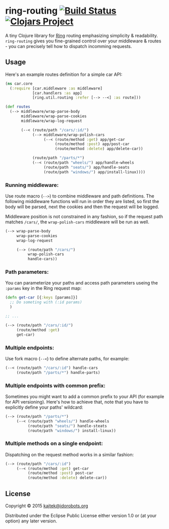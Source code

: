 # ring-routing [![Build Status](https://travis-ci.org/Idorobots/ring-routing.svg?branch=master)](https://travis-ci.org/Idorobots/ring-routing) [![Clojars Project](https://img.shields.io/clojars/v/ring-routing.svg)](https://clojars.org/ring-routing)

A tiny Clojure library for [Ring](https://github.com/ring-clojure/ring) routing emphasizing simplicity & readability. `ring-routing` gives you fine-grained control over your middleware & routes - you can precisely tell how to dispatch incomming requests.

## Usage

Here's an example routes definition for a simple car API:

``` clojure
(ns car.core
  (:require [car.middleware :as middleware]
            [car.handlers :as app]
            [ring.util.routing :refer [--> --<] :as route]))

(def routes
  (--> middleware/wrap-parse-body
       middleware/wrap-parse-cookies
       middleware/wrap-log-request

       (--< (route/path "/cars/:id/")
            (--> middleware/wrap-polish-cars
                 (--< (route/method :get) app/get-car
                      (route/method :post) app/post-car
                      (route/method :delete) app/delete-car))

            (route/path "/parts/*")
            (--< (route/path "wheels/") app/handle-wheels
                 (route/path "seats/") app/handle-seats
                 (route/path "windows/") app/install-linux))))
```

### Running middleware:
Use route macro (`-->`) to combine middleware and path definitions. The following middleware functions will run in order they are listed, so first the body will be parsed, next the cookies and then the request will be logged.

Middleware position is not constrained in any fashion, so if the request path matches `/cars/`, the `wrap-polish-cars` middleware will be run as well.


``` clojure
(--> wrap-parse-body
     wrap-parse-cookies
     wrap-log-request

     (--> (route/path "/cars/")
          wrap-polish-cars
          handle-cars))
```


### Path parameters:
You can parameterize your paths and access path parameters useing the `:params` key in the Ring request map:

``` clojure
(defn get-car [{:keys [params]}]
  ;; Do someting with (:id params)
  )

;; ...

(--> (route/path "/cars/:id/")
     (route/method :get)
     get-car)
```

### Multiple endpoints:
Use fork macro (`--<`) to define alternate paths, for example:

``` clojure
(--< (route/path "/cars/:id") handle-cars
     (route/path "/parts/*") handle-parts)
```

### Multiple endpoints with common prefix:
Sometimes you might want to add a common prefix to your API (for example for API versioning). Here's how to achieve that, note that you have to explicitly define your paths' wildcard:

``` clojure
(--> (route/path "/parts/*")
     (--< (route/path "wheels/") handle-wheels
          (route/path "seats/") handle-steats
          (route/path "windows/") install-linux))
```

### Multiple methods on a single endpoint:
Dispatching on the request method works in a similar fashion:

``` clojure
(--> (route/path "/cars/:id")
     (--< (route/method :get) get-car
          (route/method :post) post-car
          (route/method :delete) delete-car))
```

## License

Copyright © 2015 kajtek@idorobots.org

Distributed under the Eclipse Public License either version 1.0 or (at
your option) any later version.
